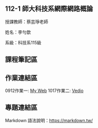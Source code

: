 ## 112-1 師大科技系網際網路概論

授課教師：蔡芸琤老師

姓名：李勻歆

系級：科技系115級

## 課程筆記區
## 作業連結區

0912作業一: [My Web](https://yunxin0118.github.io/html/)
1017作業二: [Vedio](https://youtu.be/5gg6y9bP0lg)

## 專題連結區
Markdown 語法說明：https://markdown.tw/
